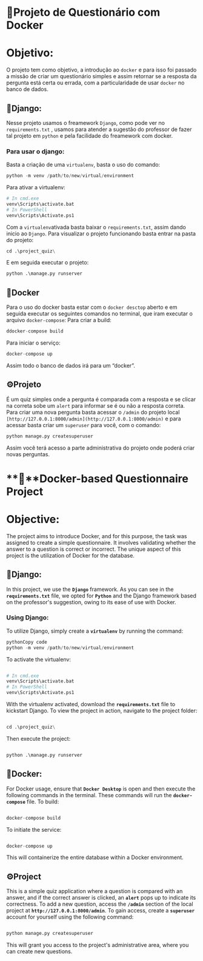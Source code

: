 # 🐋Projeto de Questionário com Docker

# Objetivo:

O projeto tem como objetivo, a introdução ao `docker` e para isso foi passado a missão de criar um questionário simples e assim retornar se a resposta da pergunta está certa ou errada, com a particularidade de usar `docker` no banco de dados.

## 🐍Django:

Nesse projeto usamos o freamework `Django`, como pode ver no `requirements.txt` , usamos para atender a sugestão do professor de fazer tal projeto em `python` e pela facilidade do freamework com docker.

### Para usar o django:

Basta a criação de uma `virtualenv`, basta o uso do comando:

```python
python -m venv /path/to/new/virtual/environment
```

Para ativar a virtualenv:

```python
# In cmd.exe
venv\Scripts\activate.bat
# In PowerShell
venv\Scripts\Activate.ps1
```

Com a `virtualenv`ativada basta baixar o `requirements.txt`, assim dando inicio ao `Django`. 
Para visualizar o projeto funcionando basta entrar na pasta do projeto:

```python
cd .\project_quiz\
```

E em seguida executar o projeto:

```python
python .\manage.py runserver
```

## 🐋Docker

Para o uso do docker basta estar com o `docker desctop` aberto e em seguida executar os seguintes comandos no terminal, que iram executar o arquivo `docker-compose`:
Para criar a build:

```python
ddocker-compose build
```

Para iniciar o serviço:

```python
docker-compose up
```

Assim todo o banco de dados irá para um “docker”.

## ⚙️Projeto

É um quiz simples onde a pergunta é comparada com a resposta e se clicar na correta sobe um `alert` para informar se é ou não a resposta correta.
Para criar uma nova pergunta basta acessar o `/admin` do projeto local `[http://127.0.0.1:8000/admin](http://127.0.0.1:8000/admin)` e para acessar basta criar um `superuser` para você, com o comando:

```python
python manage.py createsuperuser
```

Assim você terá acesso a parte administrativa do projeto onde poderá criar novas perguntas. 

# **🐋**Docker-based Questionnaire Project

# **Objective:**

The project aims to introduce Docker, and for this purpose, the task was assigned to create a simple questionnaire. It involves validating whether the answer to a question is correct or incorrect. The unique aspect of this project is the utilization of Docker for the database.

## **🐍Django:**

In this project, we use the **`Django`** framework. As you can see in the **`requirements.txt`** file, we opted for **`Python`** and the Django framework based on the professor's suggestion, owing to its ease of use with Docker.

### **Using Django:**

To utilize Django, simply create a **`virtualenv`** by running the command:

```python
pythonCopy code
python -m venv /path/to/new/virtual/environment

```

To activate the virtualenv:

```python

# In cmd.exe
venv\Scripts\activate.bat
# In PowerShell
venv\Scripts\Activate.ps1
```

With the virtualenv activated, download the **`requirements.txt`** file to kickstart Django. To view the project in action, navigate to the project folder:

```python

cd .\project_quiz\
```

Then execute the project:

```python

python .\manage.py runserver
```

## **🐋Docker:**

For Docker usage, ensure that **`Docker Desktop`** is open and then execute the following commands in the terminal. These commands will run the **`docker-compose`** file. 
To build:

```python

docker-compose build
```

To initiate the service:

```python

docker-compose up
```

This will containerize the entire database within a Docker environment.
## **⚙️Project**

This is a simple quiz application where a question is compared with an answer, and if the correct answer is clicked, an **`alert`** pops up to indicate its correctness. To add a new question, access the **`/admin`** section of the local project at **`http://127.0.0.1:8000/admin`**. To gain access, create a **`superuser`** account for yourself using the following command:

```python

python manage.py createsuperuser
```

This will grant you access to the project's administrative area, where you can create new questions.
